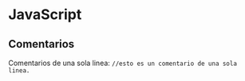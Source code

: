 # JavaScript

## Comentarios

Comentarios de una sola linea:
`//esto es un comentario de una sola linea.`

